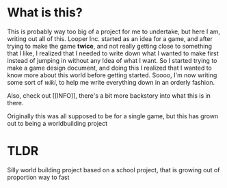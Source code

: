 # What is this?
This is probably way too big of a project for me to undertake, but here I am, writing out all of this.
Looper Inc. started as an idea for a game, and after trying to make the game **twice**, and not really getting close to something that I like, I realized that I needed to write down what I wanted to make first instead of jumping in without any Idea of what I want. So I started trying to make a game design document, and doing this I realized that I wanted to know more about this world before getting started. Soooo, I'm now writing some sort of *wiki*, to help me write everything down in an orderly fashion.

Also, check out [[INFO]], there's a bit more backstory into what this is in there.

Originally this was all supposed to be for a single game, but this has grown out to being a worldbuilding project

# TLDR
Silly world building project based on a school project, that is growing out of proportion way to fast

